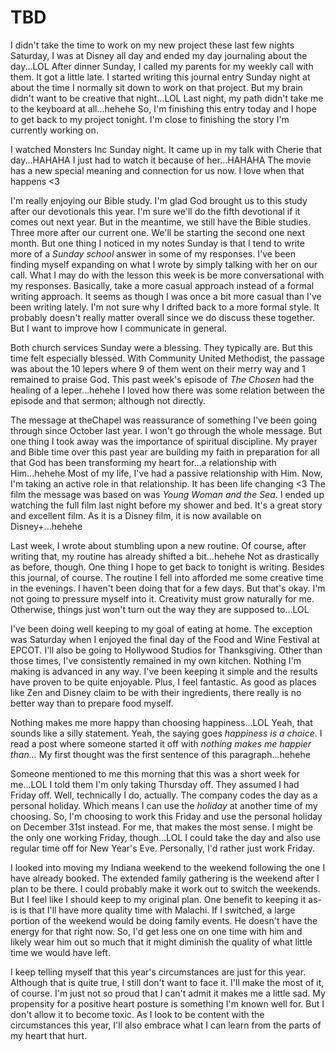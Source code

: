 # TBD

I didn't take the time to work on my new project these last few nights Saturday, I was at Disney all day and ended my day journaling about the day...LOL After dinner Sunday, I called my parents for my weekly call with them. It got a little late. I started writing this journal entry Sunday night at about the time I normally sit down to work on that project. But my brain didn't want to be creative that night...LOL Last night, my path didn't take me to the keyboard at all...hehehe So, I'm finishing this entry today and I hope to get back to my project tonight. I'm close to finishing the story I'm currently working on.

I watched Monsters Inc Sunday night. It came up in my talk with Cherie that day...HAHAHA I just had to watch it because of her...HAHAHA The movie has a new special meaning and connection for us now. I love when that happens <3

I'm really enjoying our Bible study. I'm glad God brought us to this study after our devotionals this year. I'm sure we'll do the fifth devotional if it comes out next year. But in the meantime, we still have the Bible studies. Three more after our current one. We'll be starting the second one next month. But one thing I noticed in my notes Sunday is that I tend to write more of a *Sunday school* answer in some of my responses. I've been finding myself expanding on what I wrote by simply talking with her on our call. What I may do with the lesson this week is be more conversational with my responses. Basically, take a more casual approach instead of a formal writing approach. It seems as though I was once a bit more casual than I've been writing lately. I'm not sure why I drifted back to a more formal style. It probably doesn't really matter overall since we do discuss these together. But I want to improve how I communicate in general.

Both church services Sunday were a blessing. They typically are. But this time felt especially blessed. With Community United Methodist, the passage was about the 10 lepers where 9 of them went on their merry way and 1 remained to praise God. This past week's episode of *The Chosen* had the healing of a leper...hehehe I loved how there was some relation between the episode and that sermon; although not directly.

The message at theChapel was reassurance of something I've been going through since October last year. I won't go through the whole message. But one thing I took away was the importance of spiritual discipline. My prayer and Bible time over this past year are building my faith in preparation for all that God has been transforming my heart for...a relationship with Him...hehehe Most of my life, I've had a passive relationship with Him. Now, I'm taking an active role in that relationship. It has been life changing <3 The film the message was based on was *Young Woman and the Sea*. I ended up watching the full film last night before my shower and bed. It's a great story and excellent film. As it is a Disney film, it is now available on Disney+...hehehe

Last week, I wrote about stumbling upon a new routine. Of course, after writing that, my routine has already shifted a bit...hehehe Not as drastically as before, though. One thing I hope to get back to tonight is writing. Besides this journal, of course. The routine I fell into afforded me some creative time in the evenings. I haven't been doing that for a few days. But that's okay. I'm not going to pressure myself into it. Creativity must grow naturally for me. Otherwise, things just won't turn out the way they are supposed to...LOL

I've been doing well keeping to my goal of eating at home. The exception was Saturday when I enjoyed the final day of the Food and Wine Festival at EPCOT. I'll also be going to Hollywood Studios for Thanksgiving. Other than those times, I've consistently remained in my own kitchen. Nothing I'm making is advanced in any way. I've been keeping it simple and the results have proven to be quite enjoyable. Plus, I feel fantastic. As good as places like Zen and Disney claim to be with their ingredients, there really is no better way than to prepare food myself.

Nothing makes me more happy than choosing happiness...LOL Yeah, that sounds like a silly statement. Yeah, the saying goes *happiness is a choice*. I read a post where someone started it off with *nothing makes me happier than...* My first thought was the first sentence of this paragraph...hehehe

Someone mentioned to me this morning that this was a short week for me...LOL I told them I'm only taking Thursday off. They assumed I had Friday off. Well, technically I do, actually. The company codes the day as a personal holiday. Which means I can use the *holiday* at another time of my choosing. So, I'm choosing to work this Friday and use the personal holiday on December 31st instead. For me, that makes the most sense. I might be the only one working Friday, though...LOL I could take the day and also use regular time off for New Year's Eve. Personally, I'd rather just work Friday.

I looked into moving my Indiana weekend to the weekend following the one I have already booked. The extended family gathering is the weekend after I plan to be there. I could probably make it work out to switch the weekends. But I feel like I should keep to my original plan. One benefit to keeping it as-is is that I'll have more quality time with Malachi. If I switched, a large portion of the weekend would be doing family events. He doesn't have the energy for that right now. So, I'd get less one on one time with him and likely wear him out so much that it might diminish the quality of what little time we would have left.

I keep telling myself that this year's circumstances are just for this year. Although that is quite true, I still don't want to face it. I'll make the most of it, of course. I'm just not so proud that I can't admit it makes me a little sad. My propensity for a positive heart posture is something I'm known well for. But I don't allow it to become toxic. As I look to be content with the circumstances this year, I'll also embrace what I can learn from the parts of my heart that hurt.


